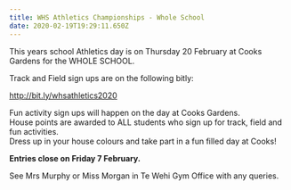 ```yaml
---
title: WHS Athletics Championships - Whole School
date: 2020-02-19T19:29:11.650Z
---
```

This years school Athletics day is on Thursday 20 February at Cooks Gardens for the WHOLE SCHOOL.  

Track and Field sign ups are on the following bitly:

http://bit.ly/whsathletics2020  

Fun activity sign ups will happen on the day at Cooks Gardens.  
House points are awarded to ALL students who sign up for track, field and fun activities.  
Dress up in your house colours and take part in a fun filled day at Cooks!

**Entries close on Friday 7 February.**  

See Mrs Murphy or Miss Morgan in Te Wehi Gym Office with any queries.
